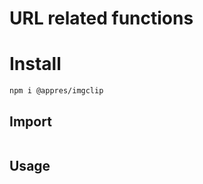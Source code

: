 # URL related functions

# Install
```
npm i @appres/imgclip
```

## Import
```

```

## Usage
```

```

